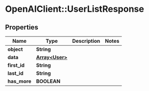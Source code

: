 # OpenAIClient::UserListResponse

## Properties
Name | Type | Description | Notes
------------ | ------------- | ------------- | -------------
**object** | **String** |  | 
**data** | [**Array&lt;User&gt;**](User.md) |  | 
**first_id** | **String** |  | 
**last_id** | **String** |  | 
**has_more** | **BOOLEAN** |  | 

